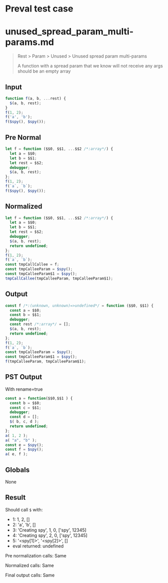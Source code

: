 # Preval test case

# unused_spread_param_multi-params.md

> Rest > Param > Unused > Unused spread param multi-params
>
> A function with a spread param that we know will not receive any args should be an empty array

## Input

`````js filename=intro
function f(a, b, ...rest) {
  $(a, b, rest);
}
f(1, 2);
f('a', 'b');
f($spy(), $spy());
`````

## Pre Normal


`````js filename=intro
let f = function ($$0, $$1, ...$$2 /*:array*/) {
  let a = $$0;
  let b = $$1;
  let rest = $$2;
  debugger;
  $(a, b, rest);
};
f(1, 2);
f(`a`, `b`);
f($spy(), $spy());
`````

## Normalized


`````js filename=intro
let f = function ($$0, $$1, ...$$2 /*:array*/) {
  let a = $$0;
  let b = $$1;
  let rest = $$2;
  debugger;
  $(a, b, rest);
  return undefined;
};
f(1, 2);
f(`a`, `b`);
const tmpCallCallee = f;
const tmpCalleeParam = $spy();
const tmpCalleeParam$1 = $spy();
tmpCallCallee(tmpCalleeParam, tmpCalleeParam$1);
`````

## Output


`````js filename=intro
const f /*:(unknown, unknown)=>undefined*/ = function ($$0, $$1) {
  const a = $$0;
  const b = $$1;
  debugger;
  const rest /*:array*/ = [];
  $(a, b, rest);
  return undefined;
};
f(1, 2);
f(`a`, `b`);
const tmpCalleeParam = $spy();
const tmpCalleeParam$1 = $spy();
f(tmpCalleeParam, tmpCalleeParam$1);
`````

## PST Output

With rename=true

`````js filename=intro
const a = function($$0,$$1 ) {
  const b = $$0;
  const c = $$1;
  debugger;
  const d = [];
  $( b, c, d );
  return undefined;
};
a( 1, 2 );
a( "a", "b" );
const e = $spy();
const f = $spy();
a( e, f );
`````

## Globals

None

## Result

Should call `$` with:
 - 1: 1, 2, []
 - 2: 'a', 'b', []
 - 3: 'Creating spy', 1, 0, ['spy', 12345]
 - 4: 'Creating spy', 2, 0, ['spy', 12345]
 - 5: '<spy[1]>', '<spy[2]>', []
 - eval returned: undefined

Pre normalization calls: Same

Normalized calls: Same

Final output calls: Same
